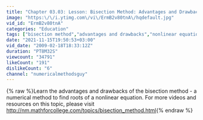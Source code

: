 ```yaml
---
title: "Chapter 03.03: Lesson: Bisection Method: Advantages and Drawbacks"
image: "https:\/\/i.ytimg.com\/vi\/ErmB2v80tnA\/hqdefault.jpg"
vid_id: "ErmB2v80tnA"
categories: "Education"
tags: ["bisection method","advantages and drawbacks","nonlinear equations"]
date: "2021-11-15T19:50:53+03:00"
vid_date: "2009-02-18T18:33:12Z"
duration: "PT8M32S"
viewcount: "34791"
likeCount: "191"
dislikeCount: "6"
channel: "numericalmethodsguy"
---
```

{% raw %}Learn the advantages and drawbacks of the bisection method - a numerical method to find roots of a nonlinear equation. For more videos and resources on this topic, please visit <a rel="nofollow" target="blank" href="http://nm.mathforcollege.com/topics/bisection_method.html">http://nm.mathforcollege.com/topics/bisection_method.html</a>{% endraw %}
